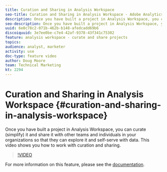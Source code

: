 ```yaml
---
title: Curation and Sharing in Analysis Workspace
seo-title: Curation and Sharing in Analysis Workspace - Adobe Analytics
description: Once you have built a project in Analysis Workspace, you can curate (simplify) it and share it with other teams and individuals in your organizations so that they can explore it and self-serve with data. This video shows you how to work with curation and sharing.
seo-description: Once you have built a project in Analysis Workspace, you can curate (simplify) it and share it with other teams and individuals in your organizations so that they can explore it and self-serve with data. This video shows you how to work with curation and sharing. - Adobe Analytics
uuid: 6e0c78c2-071b-462b-b148-afedcadd69b6
discoiquuid: 3e7ee0be-c7e4-42af-9378-43f341c75302
feature: analysis workspace - curate and share projects
topics: 
audience: analyst, marketer
activity: use
doc-type: feature video
author: Doug Moore
team: Technical Marketing
kt: 2294
---
```


# Curation and Sharing in Analysis Workspace {#curation-and-sharing-in-analysis-workspace}

Once you have built a project in Analysis Workspace, you can curate (simplify) it and share it with other teams and individuals in your organizations so that they can explore it and self-serve with data. This video shows you how to work with curation and sharing.

>[!VIDEO](https://video.tv.adobe.com/v/24711/?quality=12)

For more information on this feature, please see the [documentation](https://marketing.adobe.com/resources/help/en_US/analytics/analysis-workspace/curate.html).